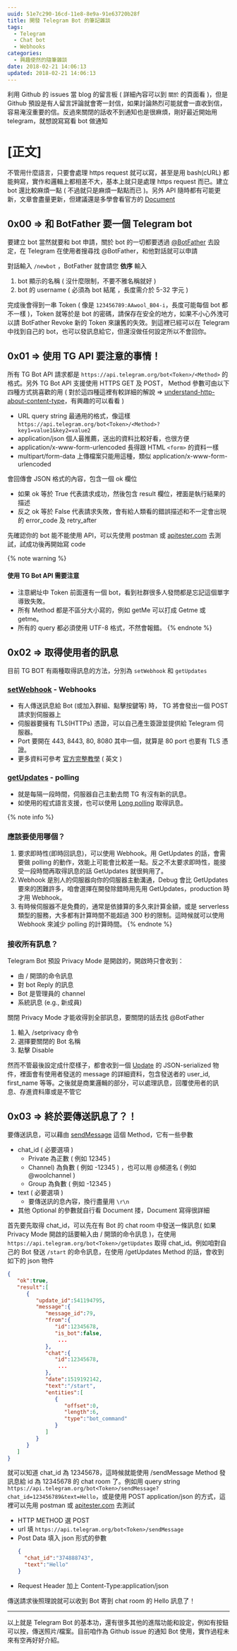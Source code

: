 ```yaml
---
uuid: 51e7c290-16cd-11e8-8e9a-91e63720b28f
title: 開發 Telegram Bot 的筆記雜談
tags:
  - Telegram
  - Chat bot
  - Webhooks
categories:
  - 興趣使然的隨筆雜談
date: 2018-02-21 14:06:13
updated: 2018-02-21 14:06:13
---
```


利用 Github 的 issues 當 blog 的留言板 ( 詳細內容可以到 ` 關於 ` 的頁面看 )，但是 Github 預設是有人留言評論就會寄一封信，如果討論熱烈可能就會一直收到信，容易淹沒重要的信。反過來關閉的話收不到通知也是很麻煩，剛好最近開始用 telegram，就想說寫寫看 bot 做通知
<!--more-->

# [正文]

不管用什麼語言，只要會處理 https request 就可以寫，甚至是用 bash(cURL) 都能夠寫，實作和邏輯上都相差不大，基本上就只是處理 https request 而已。建立 bot 還比較麻煩一點 ( 不過就只是麻煩一點點而已 )。另外 API 隨時都有可能更新，文章會盡量更新，但建議還是多學會看官方的 [Document](https://core.telegram.org/bots/api)


## 0x00 => 和 BotFather 要一個 Telegram bot

要建立 bot 當然就要和 bot 申請，關於 bot 的一切都要透過 [@BotFather](https://telegram.me/botfather) 去設定，在 Telegram 在使用者搜尋找 @BotFather，和他對話就可以申請

對話輸入 `/newbot` ，BotFather 就會請您 **依序** 輸入
1. bot 顯示的名稱 ( 沒什麼限制，不要不雅名稱就好 )
2. bot 的 username ( 必須為 bot 結尾 ，長度需介於 5-32 字元 )

完成後會得到一串 Token ( 像是 `123456789:AAwool_B04-i`，長度可能每個 bot 都不一樣 )，Token 就等於是 bot 的密碼，請保存在安全的地方，如果不小心外洩可以請 BotFather Revoke 新的 Token 來讓舊的失效。到這裡已經可以在 Telegram 中找到自己的 bot，也可以發訊息給它，但還沒做任何設定所以不會回你。

## 0x01 => 使用 TG API 要注意的事情！

所有 TG Bot API 請求都是 `https://api.telegram.org/bot<Token>/<Method>` 的格式。另外 TG Bot API 支援使用 HTTPS GET 及 POST，
Method 參數可由以下四種方式挑喜歡的用 ( 對於這四種這裡有較詳細的解說 => [understand-http-about-content-type](http://homeway.me/2015/07/19/understand-http-about-content-type/)，有興趣的可以看看 )
* URL query string
  最通用的格式，像這樣 `https://api.telegram.org/bot<Token>/<Method>?key1=value1&key2=value2`
* application/json
  個人最推薦，送出的資料比較好看，也很方便
* application/x-www-form-urlencoded
  長得跟 HTML `<form>` 的資料一樣
* multipart/form-data
  上傳檔案只能用這種，類似 application/x-www-form-urlencoded

會回傳會 JSON 格式的內容，包含一個 ok 欄位
* 如果 ok 等於 True 代表請求成功，然後包含 result 欄位，裡面是執行結果的描述
* 反之 ok 等於 False 代表請求失敗，會有給人類看的錯誤描述和不一定會出現的 error\_code 及 retry\_after

先確認你的 bot 能不能使用 API，可以先使用 postman 或 [apitester.com](https://apitester.com/) 去測試，試成功後再開始寫 code

{% note warning %}
#### 使用 TG Bot API 需要注意
* 注意網址中 Token 前面還有一個 bot，看到社群很多人發問都是忘記這個單字導致失敗。
* 所有 Method 都是不區分大小寫的，例如 getMe 可以打成 Getme 或 getme。
* 所有的 query 都必須使用 UTF-8 格式，不然會報錯。
{% endnote %}

## 0x02 => 取得使用者的訊息

目前 TG BOT 有兩種取得訊息的方法，分別為 `setWebhook` 和 `getUpdates`

### [setWebhook](https://core.telegram.org/bots/api#setwebhook) - Webhooks
* 有人傳送訊息給 Bot (或加入群組、點擊按鍵等) 時， TG 將會發出一個 POST 請求到伺服器上
* 伺服器要擁有 TLS(HTTPs) 憑證，可以自己產生簽證並提供給 Telegram 伺服器。
* Port 要開在 443, 8443, 80, 8080 其中一個，就算是 80 port 也要有 TLS 憑證。
* 更多資料可參考 [官方完整教學](https://core.telegram.org/bots/webhooks) ( 英文 )

### [getUpdates](https://core.telegram.org/bots/api#getupdates) - polling
* 就是每隔一段時間，伺服器自己主動去問 TG 有沒有新的訊息。
* 如使用的程式語言支援，也可以使用 [Long polling](https://blog.gtwang.org/web-development/websocket-protocol/) 取得訊息。

{% note info %}
### 應該要使用哪個？
1. 要求即時性(即時回訊息)，可以使用 Webhook。用 GetUpdates 的話，會需要做 polling 的動作，效能上可能會比較差一點。反之不太要求即時性，能接受一段時間再取得訊息的話 GetUpdates 就很夠用了。
2. Webhook 是別人的伺服器向你的伺服器主動溝通，Debug 會比 GetUpdates 要來的困難許多，咱會選擇在開發除錯時用先用 GetUpdates，production 時才用 Webhook。
3. 有時候伺服器不是免費的，通常是依據算的多久來計算金額，或是 serverless 類型的服務，大多都有計算時間不能超過 300 秒的限制。這時候就可以使用  Webhook 來減少 polling 的計算時間。
{% endnote %}

### 接收所有訊息？
Telegram Bot 預設 Privacy Mode 是開啟的，開啟時只會收到：

* 由 / 開頭的命令訊息
* 對 bot Reply 的訊息
* Bot 是管理員的 channel
* 系統訊息 (e.g., 新成員)

關閉 Privacy Mode 才能收得到全部訊息，要關閉的話去找 @BotFather
1. 輸入 /setprivacy 命令
2. 選擇要關閉的 Bot 名稱
3. 點擊 Disable

然而不管最後設定成什麼樣子，都會收到一個 [Update](https://core.telegram.org/bots/api#getting-updates) 的 JSON-serialized 物件，裡面會有使用者發送的 message 的詳細資料，包含發送者的 user\_id, first\_name 等等。之後就是商業邏輯的部分，可以處理訊息，回覆使用者的訊息、存進資料庫或是不管它

## 0x03 => 終於要傳送訊息了？！

要傳送訊息，可以藉由 [sendMessage](https://core.telegram.org/bots/api#sendmessage) 這個 Method，它有一些參數

* chat_id ( 必要選項 )
  * Private 為正數 ( 例如 12345 )
  * Channel) 為負數 ( 例如 -12345 ) ，也可以用 @頻道名 ( 例如 @woolchannel )
  * Group 為負數 ( 例如 -12345 )
* text ( 必要選項 )
  * 要傳送訊的息內容，換行盡量用 `\r\n`
* 其他 Optional 的參數就自行看 Document 搂，Document 寫得很詳細

首先要先取得 chat_id，可以先在有 Bot 的 chat room 中發送一條訊息( 如果 Privacy Mode 開啟的話要輸入由 / 開頭的命令訊息 )，在使用 `https://api.telegram.org/bot<Token>/getUpdates` 取得 chat_id。例如咱對自己的 Bot 發送 `/start` 的命令訊息，在使用 /getUpdates Method 的話，會收到如下的 json 物件
```json
{
   "ok":true,
   "result":[
      {
         "update_id":541194795,
         "message":{
            "message_id":79,
            "from":{
               "id":12345678,
               "is_bot":false,
                ...
            },
            "chat":{
               "id":12345678,
                ...
            },
            "date":1519192142,
            "text":"/start",
            "entities":[
               {
                  "offset":0,
                  "length":6,
                  "type":"bot_command"
               }
            ]
         }
      }
   ]
}
```
就可以知道 chat_id 為 12345678，這時候就能使用 /sendMessage Method 發訊息給 id 為 12345678 的 chat room 了。例如用 query string `https://api.telegram.org/bot<Token>/sendMessage?chat_id=123456789&text=Hello`，或是使用 POST application/json 的方式，這裡可以先用 postman 或 [apitester.com](https://apitester.com/) 去測試
* HTTP METHOD 選 POST
* url 填 `https://api.telegram.org/bot<Token>/sendMessage`
* Post Data 填入 json 形式的參數
  ```json
  {
    "chat_id":"374888743",
    "text":"Hello"
  }
  ```
* Request Header 加上 Content-Type:application/json

傳送請求後照理說就可以收到 Bot 寄到 chat room 的 Hello 訊息了！

---

以上就是 Telegram Bot 的基本功，還有很多其他的進階功能和設定，例如有按鈕可以按，傳送照片/檔案。目前咱作為 Github issue 的通知 Bot 使用，實作過程未來有空再好好介紹。
